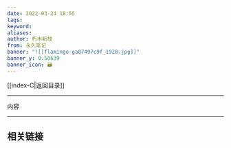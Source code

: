 ```yaml
---
date: 2022-03-24 18:55
tags: 
keyword: 
aliases: 
author: 朽木新枝
from: 永久笔记 
banner: "![[flamingo-ga87497c9f_1920.jpg]]"
banner_y: 0.50639
banner_icon: 🗃️
---
```


[[index-C|返回目录]]

---

内容

---  
## 相关链接